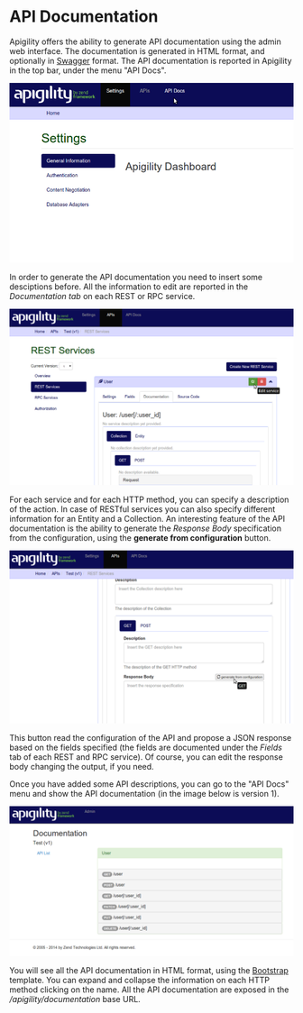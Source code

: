 API Documentation
=================

Apigility offers the ability to generate API documentation using the admin web interface.
The documentation is generated in HTML format, and optionally in [Swagger](https://helloreverb.com/developers/swagger)
format. The API documentation is reported in Apigility in the top bar, under the menu
"API Docs".

![API Docs menu](/asset/apigility-documentation/img/api-doc-menu.png)

In order to generate the API documentation you need to insert some desciptions before.
All the information to edit are reported in the *Documentation tab* on each REST or RPC
service.

![Documentation tab](/asset/apigility-documentation/img/api-doc-tab.png)

For each service and for each HTTP method, you can specify a description of the action.
In case of RESTful services you can also specify different information for an Entity and
a Collection. An interesting feature of the API documentation is the ability to generate
the *Response Body* specification from the configuration, using the **generate from
configuration** button.

![Generate from configuration](/asset/apigility-documentation/img/api-doc-generate-from-config.png)

This button read the configuration of the API and propose a JSON response based on the
fields specified (the fields are documented under the *Fields* tab of each REST and RPC
service). Of course, you can edit the response body changing the output, if you need.

Once you have added some API descriptions, you can go to the "API Docs" menu and show
the API documentation (in the image below is version 1).

![Generate from configuration](/asset/apigility-documentation/img/api-doc-html-output.png)

You will see all the API documentation in HTML format, using the [Bootstrap](http://getbootstrap.com/)
template. You can expand and collapse the information on each HTTP method clicking on the
name. All the API documentation are exposed in the */apigility/documentation* base URL.

